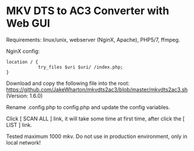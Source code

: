 # MKV DTS to AC3 Converter with Web GUI

Requirements: linux/unix, webserver (NginX, Apache), PHP5/7, ffmpeg.

NginX config:

```
location / {
            try_files $uri $uri/ /index.php;
}
```

Download and copy the following file into the root:
<https://github.com/JakeWharton/mkvdts2ac3/blob/master/mkvdts2ac3.sh> (Version: 1.6.0)

Rename .config.php to config.php and update the config variables.

Click [ SCAN ALL ] link, it will take some time at first time, after click the [ LIST ] link.

Tested maximum 1000 mkv.
Do not use in production environment, only in local network!
